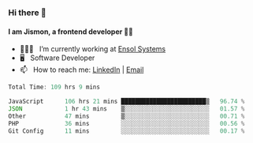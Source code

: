 ### Hi there 👋

#### I am Jismon, a frontend developer 👦🏻

- 🧑🏻‍💻   &nbsp; I’m currently working at <a href='https://www.ensolsystems.com/' target="_blank">Ensol Systems</a>
- 🖥   &nbsp; Software Developer
- 📫   &nbsp; How to reach me: <a href='https://www.linkedin.com/in/jismonthomas/'>LinkedIn</a> | <a href='mailto:hellojismonthomas@gmail.com'>Email</a>

<!--START_SECTION:waka-->

```javascript
Total Time: 109 hrs 9 mins

JavaScript      106 hrs 21 mins ████████████████████████▒   96.74 %
JSON            1 hr 43 mins    ▒░░░░░░░░░░░░░░░░░░░░░░░░   01.57 %
Other           47 mins         ▒░░░░░░░░░░░░░░░░░░░░░░░░   00.71 %
PHP             36 mins         ░░░░░░░░░░░░░░░░░░░░░░░░░   00.56 %
Git Config      11 mins         ░░░░░░░░░░░░░░░░░░░░░░░░░   00.17 %
```

<!--END_SECTION:waka-->

<!--
**jismonthomas/jismonthomas** is a ✨ _special_ ✨ repository because its `README.md` (this file) appears on your GitHub profile.

Here are some ideas to get you started:

- 🔭 I’m currently working on ...
- 🌱 I’m currently learning ...
- 👯 I’m looking to collaborate on ...
- 🤔 I’m looking for help with ...
- 💬 Ask me about ...
- 📫 How to reach me: ...
- 😄 Pronouns: ...
- ⚡ Fun fact: ...
-->

